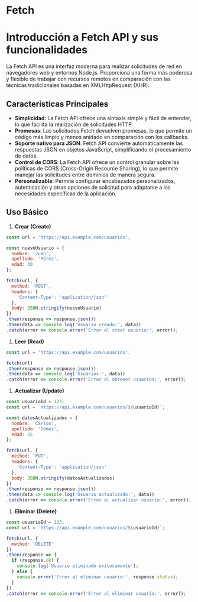 # Fetch


# Introducción a Fetch API y sus funcionalidades

La Fetch API es una interfaz moderna para realizar solicitudes de red en navegadores web y entornos Node.js. Proporciona una forma más poderosa y flexible de trabajar con recursos remotos en comparación con las técnicas tradicionales basadas en XMLHttpRequest (XHR).

## Características Principales

- **Simplicidad**: La Fetch API ofrece una sintaxis simple y fácil de entender, lo que facilita la realización de solicitudes HTTP.
- **Promesas**: Las solicitudes Fetch devuelven promesas, lo que permite un código más limpio y menos anidado en comparación con los callbacks.
- **Soporte nativo para JSON**: Fetch API convierte automáticamente las respuestas JSON en objetos JavaScript, simplificando el procesamiento de datos.
- **Control de CORS**: La Fetch API ofrece un control granular sobre las políticas de CORS (Cross-Origin Resource Sharing), lo que permite manejar las solicitudes entre dominios de manera segura.
- **Personalizable**: Permite configurar encabezados personalizados, autenticación y otras opciones de solicitud para adaptarse a las necesidades específicas de la aplicación.

## Uso Básico

1. **Crear (Create)**

```jsx
const url = 'https://api.example.com/usuarios';

const nuevoUsuario = {
  nombre: 'Juan',
  apellido: 'Pérez',
  edad: 30
};

fetch(url, {
  method: 'POST',
  headers: {
    'Content-Type': 'application/json'
  },
  body: JSON.stringify(nuevoUsuario)
})
.then(response => response.json())
.then(data => console.log('Usuario creado:', data))
.catch(error => console.error('Error al crear usuario:', error));

```

1. **Leer (Read)**

```jsx
const url = 'https://api.example.com/usuarios';

fetch(url)
.then(response => response.json())
.then(data => console.log('Usuarios:', data))
.catch(error => console.error('Error al obtener usuarios:', error));

```

1. **Actualizar (Update)**

```jsx
const usuarioId = 123;
const url = `https://api.example.com/usuarios/${usuarioId}`;

const datosActualizados = {
  nombre: 'Carlos',
  apellido: 'Gómez',
  edad: 35
};

fetch(url, {
  method: 'PUT',
  headers: {
    'Content-Type': 'application/json'
  },
  body: JSON.stringify(datosActualizados)
})
.then(response => response.json())
.then(data => console.log('Usuario actualizado:', data))
.catch(error => console.error('Error al actualizar usuario:', error));

```

1. **Eliminar (Delete)**

```jsx
const usuarioId = 123;
const url = `https://api.example.com/usuarios/${usuarioId}`;

fetch(url, {
  method: 'DELETE'
})
.then(response => {
  if (response.ok) {
    console.log('Usuario eliminado exitosamente');
  } else {
    console.error('Error al eliminar usuario:', response.status);
  }
})
.catch(error => console.error('Error al eliminar usuario:', error));
```
